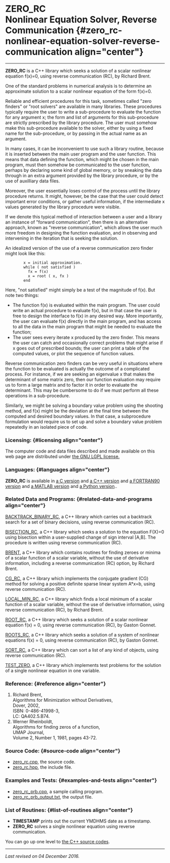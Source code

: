 ZERO\_RC\
Nonlinear Equation Solver, Reverse Communication {#zero_rc-nonlinear-equation-solver-reverse-communication align="center"}
================================================

------------------------------------------------------------------------

**ZERO\_RC** is a C++ library which seeks a solution of a scalar
nonlinear equation f(x)=0, using reverse communication (RC), by Richard
Brent.

One of the standard problems in numerical analysis is to determine an
approximate solution to a scalar nonlinear equation of the form f(x)=0.

Reliable and efficient procedures for this task, sometimes called "zero
finders" or "root solvers" are available in many libraries. These
procedures typically require the user to write a sub-procedure to
evaluate the function for any argument x; the form and list of arguments
for this sub-procedure are strictly prescribed by the library procedure.
The user must somehow make this sub-procedure available to the solver,
either by using a fixed name for the sub-procedure, or by passing in the
actual name as an argument.

In many cases, it can be inconvenient to use such a library routine,
because it is inserted between the main user program and the user
function. This means that data defining the function, which might be
chosen in the main program, must then somehow be communicated to the
user function, perhaps by declaring some kind of global memory, or by
sneaking the data through in an extra argument provided by the library
procedure, or by the use of auxilliary data files.

Moreover, the user essentially loses control of the process until the
library procedure returns. It might, however, be the case that the user
could detect important error conditions, or gather useful information,
if the intermediate x values generated by the library procedure were
visible.

If we denote this typical method of interaction between a user and a
library an instance of "forward communication", then there is an
alternative approach, known as "reverse communication", which allows the
user much more freedom in designing the function evaluation, and in
observing and intervening in the iteration that is seeking the solution.

An idealized version of the use of a reverse communication zero finder
might look like this:

            x = initial approximation.
            while ( not satisfied )
              fx = f(x)
              x = root ( x, fx )
            end
          

Here, "not satisfied" might simply be a test of the magnitude of f(x).
But note two things:

-   The function f(x) is evaluated within the main program. The user
    could write an actual procedure to evaluate f(x), but in that case
    the user is free to design the interface to f(x) in any desired way.
    More importantly, the user can evaluate f(x) directly in the main
    program, and has access to all the data in the main program that
    might be needed to evaluate the function;
-   The user sees every iterate x produced by the zero finder. This
    means the user can catch and occasionally correct problems that
    might arise if x goes out of prescribed bounds; the user can print a
    table of the computed values, or plot the sequence of function
    values.

Reverse communication zero finders can be very useful in situations
where the function to be evaluated is actually the outcome of a
complicated process. For instance, if we are seeking an eigenvalue x
that makes the determinant of some matrix zero, then our function
evaluation may require us to form a large matrix and to factor it in
order to evaluate the determinant. This may be cumbersome to do if we
must perform all these operations in a sub-procedure.

Similarly, we might be solving a boundary value problem using the
shooting method, and f(x) might be the deviation at the final time
between the computed and desired boundary values. In that case, a
subprocedure formulation would require us to set up and solve a boundary
value problem repeatedly in an isolated piece of code.

### Licensing: {#licensing align="center"}

The computer code and data files described and made available on this
web page are distributed under [the GNU LGPL
license.](../../txt/gnu_lgpl.txt)

### Languages: {#languages align="center"}

**ZERO\_RC** is available in [a C
version](../../c_src/zero_rc/zero_rc.html) and [a C++
version](../../cpp_src/zero_rc/zero_rc.html) and [a FORTRAN90
version](../../f_src/zero_rc/zero_rc.html) and [a MATLAB
version](../../m_src/zero_rc/zero_rc.html) and [a Python
version](../../py_src/zero_rc/zero_rc.html)..

### Related Data and Programs: {#related-data-and-programs align="center"}

[BACKTRACK\_BINARY\_RC](../../cpp_src/backtrack_binary_rc/backtrack_binary_rc.html),
a C++ library which carries out a backtrack search for a set of binary
decisions, using reverse communication (RC).

[BISECTION\_RC](../../cpp_src/bisection_rc/bisection_rc.html), a C++
library which seeks a solution to the equation F(X)=0 using bisection
within a user-supplied change of sign interval \[A,B\]. The procedure is
written using reverse communication (RC).

[BRENT](../../cpp_src/brent/brent.html), a C++ library which contains
routines for finding zeroes or minima of a scalar function of a scalar
variable, without the use of derivative information, including a reverse
communication (RC) option, by Richard Brent.

[CG\_RC](../../cpp_src/cg_rc/cg_rc.html), a C++ library which implements
the conjugate gradient (CG) method for solving a positive definite
sparse linear system A\*x=b, using reverse communication (RC).

[LOCAL\_MIN\_RC](../../cpp_src/local_min_rc/local_min_rc.html), a C++
library which finds a local minimum of a scalar function of a scalar
variable, without the use of derivative information, using reverse
communication (RC), by Richard Brent.

[ROOT\_RC](../../cpp_src/root_rc/root_rc.html), a C++ library which
seeks a solution of a scalar nonlinear equation f(x) = 0, using reverse
communication (RC), by Gaston Gonnet.

[ROOTS\_RC](../../cpp_src/roots_rc/roots_rc.html), a C++ library which
seeks a solution of a system of nonlinear equations f(x) = 0, using
reverse communication (RC), by Gaston Gonnet.

[SORT\_RC](../../cpp_src/sort_rc/sort_rc.html), a C++ library which can
sort a list of any kind of objects, using reverse communication (RC).

[TEST\_ZERO](../../cpp_src/test_zero/test_zero.html), a C++ library
which implements test problems for the solution of a single nonlinear
equation in one variable.

### Reference: {#reference align="center"}

1.  Richard Brent,\
    Algorithms for Minimization without Derivatives,\
    Dover, 2002,\
    ISBN: 0-486-41998-3,\
    LC: QA402.5.B74.
2.  Werner Rheinboldt,\
    Algorithms for finding zeros of a function,\
    UMAP Journal,\
    Volume 2, Number 1, 1981, pages 43-72.

### Source Code: {#source-code align="center"}

-   [zero\_rc.cpp](zero_rc.cpp), the source code.
-   [zero\_rc.hpp](zero_rc.hpp), the include file.

### Examples and Tests: {#examples-and-tests align="center"}

-   [zero\_rc\_prb.cpp](zero_rc_prb.cpp), a sample calling program.
-   [zero\_rc\_prb\_output.txt](zero_rc_prb_output.txt), the output
    file.

### List of Routines: {#list-of-routines align="center"}

-   **TIMESTAMP** prints out the current YMDHMS date as a timestamp.
-   **ZERO\_RC** solves a single nonlinear equation using reverse
    communication.

You can go up one level to [the C++ source codes](../cpp_src.html).

------------------------------------------------------------------------

*Last revised on 04 December 2016.*
